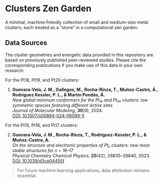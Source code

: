# Clusters Zen Garden

A minimal, machine‑friendly collection of small and medium-size metal clusters, each treated as a “stone” in a computational zen garden.

## Data Sources

The cluster geometries and energetic data provided in this repository are based on previously published peer-reviewed studies. Please cite the corresponding publications if you make use of this data in your own research:

For the Pt18, Pt19, and Pt20 clusters:

1. **Guevara-Vela, J. M., Gallegos, M., Rocha-Rinza, T., Muñoz-Castro, Á., Rodríguez Kessler, P. L., & Martín Pendás, Á.**  
   *New global minimum conformers for the Pt₁₉ and Pt₂₀ clusters: low symmetric species featuring different active sites*  
   _Journal of Molecular Modeling_, **30**(9), 2024.  
   [DOI: 10.1007/s00894-024-06099-5](https://doi.org/10.1007/s00894-024-06099-5)

For the Pt15, Pt16, and Pt17 clusters: 

2. **Guevara-Vela, J. M., Rocha-Rinza, T., Rodríguez-Kessler, P. L., & Muñoz-Castro, A.**  
   *On the structure and electronic properties of Ptₙ clusters: new most stable structures for n = 16–17*  
   _Physical Chemistry Chemical Physics_, **25**(42), 28835–28840, 2023.  
   [DOI: 10.1039/d3cp04455f](https://doi.org/10.1039/d3cp04455f)

> For future machine learning applications, data attribution remains essential.

